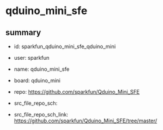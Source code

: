 # qduino_mini_sfe
 
## summary 
* id: sparkfun_qduino_mini_sfe_qduino_mini
* user: sparkfun
* name: qduino_mini_sfe
* board: qduino_mini
* repo: https://github.com/sparkfun/Qduino_Mini_SFE



* src_file_repo_sch: 
* src_file_repo_sch_link: https://github.com/sparkfun/Qduino_Mini_SFE/tree/master/






